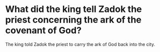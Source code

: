 # What did the king tell Zadok the priest concerning the ark of the covenant of God?

The king told Zadok the priest to carry the ark of God back into the city.
